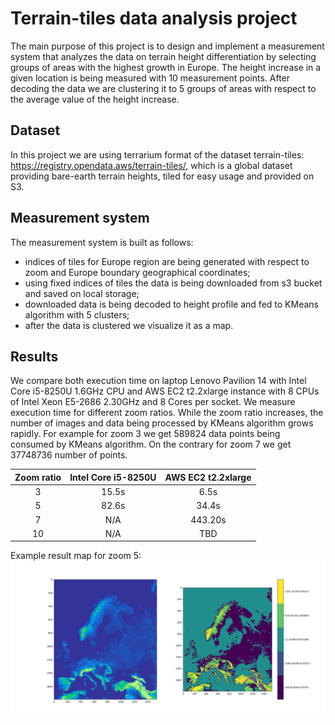 # Terrain-tiles data analysis project
The main purpose of this project is to design and implement a measurement system that analyzes the data on terrain height differentiation by selecting groups of areas with the highest growth in Europe. The height increase in a given location is being measured with 10 measurement points. After decoding the data we are clustering it to 5 groups of areas with respect to the average value of the height increase.

## Dataset
In this project we are using terrarium format of the dataset terrain-tiles: https://registry.opendata.aws/terrain-tiles/, which is a global dataset providing bare-earth terrain heights, tiled for easy usage and provided on S3.

## Measurement system
The measurement system is built as follows: 
 - indices of tiles for Europe region are being generated with respect to zoom and Europe boundary geographical coordinates;
 - using fixed indices of tiles the data is being downloaded from s3 bucket and saved on local storage;
 - downloaded data is being decoded to height profile and fed to KMeans algorithm with 5 clusters;
 - after the data is clustered we visualize it as a map.

 ## Results
 We compare both execution time on laptop Lenovo Pavilion 14 with Intel Core i5-8250U 1.6GHz CPU and AWS EC2 t2.2xlarge instance with 8 CPUs of Intel Xeon E5-2686 2.30GHz and 8 Cores per socket. We measure execution time for different zoom ratios. While the zoom ratio increases, the number of images and data being processed by KMeans algorithm grows rapidly. For example for zoom 3 we get 589824 data points being consumed by KMeans algorithm. On the contrary for zoom 7 we get 37748736 number of points.

 | Zoom ratio | Intel Core i5-8250U | AWS EC2 t2.2xlarge |
 | :---: | :---: | :---: |
 | 3 | 15.5s | 6.5s | 
 | 5 | 82.6s | 34.4s |
 | 7 | N/A | 443.20s |
 | 10 | N/A | TBD |

 Example result map for zoom 5:
 ![alt text](https://github.com/mswiniars/kmeans-terrain-tiles/blob/main/results/result_5.png)
